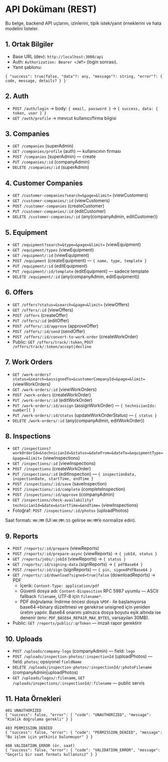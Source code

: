 # API Dokümanı (REST)

Bu belge, backend API uçlarını, izinlerini, tipik istek/yanıt örneklerini ve hata modelini listeler.

## 1. Ortak Bilgiler
- Base URL (dev): `http://localhost:3000/api`
- Auth: `Authorization: Bearer <JWT>` (login sonrası).
- Yanıt şablonu:
```
{ "success": true|false, "data"?: any, "message"?: string, "error"?: { code, message, details? } }
```

## 2. Auth
- `POST /auth/login` → body: `{ email, password }` → `{ success, data: { token, user } }`
- `GET /auth/profile` → mevcut kullanıcı/firma bilgisi

## 3. Companies
- `GET /companies` (superAdmin)
- `GET /companies/profile` (auth) — kullanıcının firması
- `POST /companies` (superAdmin) — create
- `PUT /companies/:id` (companyAdmin)
- `DELETE /companies/:id` (superAdmin)

## 4. Customer Companies
- `GET /customer-companies?search=&page=&limit=` (viewCustomers)
- `GET /customer-companies/:id` (viewCustomers)
- `POST /customer-companies` (createCustomer)
- `PUT /customer-companies/:id` (editCustomer)
- `DELETE /customer-companies/:id` (any(companyAdmin, editCustomer))

## 5. Equipment
- `GET /equipment?search=&type=&page=&limit=` (viewEquipment)
- `GET /equipment/types` (viewEquipment)
- `GET /equipment/:id` (viewEquipment)
- `POST /equipment` (createEquipment) — `{ name, type, template }`
- `PUT /equipment/:id` (editEquipment)
- `PUT /equipment/:id/template` (editEquipment) — sadece template
- `DELETE /equipment/:id` (any(companyAdmin, editEquipment))

## 6. Offers
- `GET /offers?status=&search=&page=&limit=` (viewOffers)
- `GET /offers/:id` (viewOffers)
- `POST /offers` (createOffer)
- `PUT /offers/:id` (editOffer)
- `POST /offers/:id/approve` (approveOffer)
- `POST /offers/:id/send` (sendOffer)
- `POST /offers/:id/convert-to-work-order` (createWorkOrder)
- Public: `GET /offers/track/:token`, `POST /offers/track/:token/accept|decline`

## 7. Work Orders
- `GET /work-orders?status=&search=&assignedTo=&customerCompanyId=&page=&limit=` (viewWorkOrders)
- `GET /work-orders/:id` (viewWorkOrders)
- `POST /work-orders` (createWorkOrder)
- `PUT /work-orders/:id` (editWorkOrder)
- `PUT /work-orders/:id/assign` (assignWorkOrder) — `{ technicianIds: number[] }`
- `PUT /work-orders/:id/status` (updateWorkOrderStatus) — `{ status }`
- `DELETE /work-orders/:id` (any(companyAdmin, editWorkOrder))

## 8. Inspections
- `GET /inspections?workOrderId=&technicianId=&status=&dateFrom=&dateTo=&equipmentType=&page=&limit=` (viewInspections)
- `GET /inspections/:id` (viewInspections)
- `POST /inspections` (createWorkOrder)
- `PUT /inspections/:id` (editInspection) — `{ inspectionData, inspectionDate, startTime, endTime }`
- `POST /inspections/:id/save` (saveInspection)
- `POST /inspections/:id/complete` (completeInspection)
- `POST /inspections/:id/approve` (companyAdmin)
- `GET /inspections/check-availability?technicianId=&date=&startTime=&endTime=` (viewInspections)
- Fotoğraf: `POST /inspections/:id/photos` (uploadPhotos)

Saat formatı: `HH:MM` (UI `HH:MM:SS` gelirse `HH:MM`’e normalize edin).

## 9. Reports
- `POST /reports/:id/prepare` (viewReports)
- `POST /reports/:id/prepare-async` (viewReports) → `{ jobId, status }`
- `GET /reports/jobs/:jobId` (viewReports) → `{ status }`
- `GET /reports/:id/signing-data` (signReports) → `{ pdfBase64 }`
- `POST /reports/:id/sign` (signReports) — `{ pin, signedPdfBase64 }`
- `GET /reports/:id/download?signed=true|false` (downloadReports) → PDF
  - İçerik: `Content-Type: application/pdf`
  - Güvenli dosya adı: `Content-Disposition` RFC 5987 uyumlu — ASCII fallback `filename`, UTF‑8 için `filename*`.
  - PDF doğrulama: İndirme öncesi dosya `%PDF-` ile başlamıyorsa base64→binary düzeltmesi ve gerekirse unsigned için yeniden üretim yapılır. Base64 onarımı yalnızca dosya boyutu eşik altında ise denenir (env: `PDF_BASE64_REPAIR_MAX_BYTES`, varsayılan 30MB).
- Public: `GET /reports/public/:qrToken` — imzalı rapor gerektirir

## 10. Uploads
- `POST /uploads/company-logo` (companyAdmin) — field: `logo`
- `POST /uploads/inspection-photos/:inspectionId` (uploadPhotos) — field: `photos`; opsiyonel `fieldName`
- `DELETE /uploads/inspection-photos/:inspectionId/:photoFilename` (companyAdmin|uploadPhotos)
- `GET /uploads/logos/:filename`, `GET /uploads/inspections/:inspectionId/:filename` — public servis

## 11. Hata Örnekleri
```
401 UNAUTHORIZED
{ "success": false, "error": { "code": "UNAUTHORIZED", "message": "Kimlik doğrulama gerekli" } }

403 PERMISSION_DENIED
{ "success": false, "error": { "code": "PERMISSION_DENIED", "message": "Bu işlem için yetkiniz bulunmuyor" } }

400 VALIDATION_ERROR (ör. saat)
{ "success": false, "error": { "code": "VALIDATION_ERROR", "message": "Geçerli bir saat formatı kullanınız" } }
```
